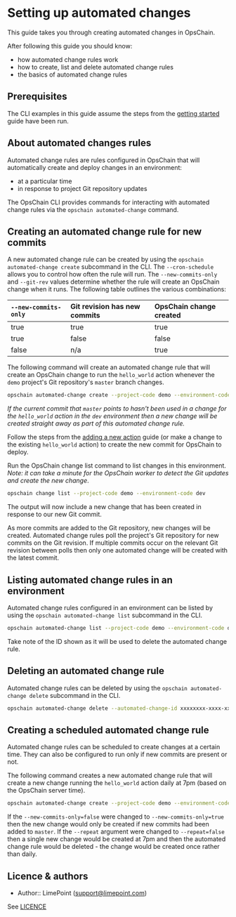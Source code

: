 # Setting up automated changes

This guide takes you through creating automated changes in OpsChain.

After following this guide you should know:

- how automated change rules work
- how to create, list and delete automated change rules
- the basics of automated change rules

## Prerequisites

The CLI examples in this guide assume the steps from the [getting started](/docs/getting_started/README.md) guide have been run.

## About automated changes rules

Automated change rules are rules configured in OpsChain that will automatically create and deploy changes in an environment:

- at a particular time
- in response to project Git repository updates

The OpsChain CLI provides commands for interacting with automated change rules via the `opschain automated-change` command.

## Creating an automated change rule for new commits

A new automated change rule can be created by using the `opschain automated-change create` subcommand in the CLI. The `--cron-schedule` allows you to control how often the rule will run. The `--new-commits-only` and `--git-rev` values determine whether the rule will create an OpsChain change when it runs. The following table outlines the various combinations:

| `--new-commits-only` | Git revision has new commits | OpsChain change created |
| :------------------- | :--------------------------- | :---------------------- |
| true                 | true                         | true                    |
| true                 | false                        | false                   |
| false                | n/a                          | true                    |

The following command will create an automated change rule that will create an OpsChain change to run the `hello_world` action whenever the `demo` project's Git repository's `master` branch changes.

```bash
opschain automated-change create --project-code demo --environment-code dev --git-remote-name origin --git-rev master --new-commits-only --action hello_world --cron-schedule '* * * * *' --repeat --confirm
```

_If the current commit that `master` points to hasn't been used in a change for the `hello_world` action in the `dev` environment then a new change will be created straight away as part of this automated change rule._

Follow the steps from the [adding a new action](/docs/getting_started/developer.md#adding-a-new-action) guide (or make a change to the existing `hello_world` action) to create the new commit for OpsChain to deploy.

Run the OpsChain change list command to list changes in this environment. _Note: it can take a minute for the OpsChain worker to detect the Git updates and create the new change_.

```bash
opschain change list --project-code demo --environment-code dev
```

The output will now include a new change that has been created in response to our new Git commit.

As more commits are added to the Git repository, new changes will be created. Automated change rules poll the project's Git repository for new commits on the Git revision. If multiple commits occur on the relevant Git revision between polls then only one automated change will be created with the latest commit.

## Listing automated change rules in an environment

Automated change rules configured in an environment can be listed by using the `opschain automated-change list` subcommand in the CLI.

```bash
opschain automated-change list --project-code demo --environment-code dev
```

Take note of the ID shown as it will be used to delete the automated change rule.

## Deleting an automated change rule

Automated change rules can be deleted by using the `opschain automated-change delete` subcommand in the CLI.

```bash
opschain automated-change delete --automated-change-id xxxxxxxx-xxxx-xxxx-xxxx-xxxxxxxxxxxx --confirm
```

## Creating a scheduled automated change rule

Automated change rules can be scheduled to create changes at a certain time. They can also be configured to run only if new commits are present or not.

The following command creates a new automated change rule that will create a new change running the `hello_world` action daily at 7pm (based on the OpsChain server time).

```bash
opschain automated-change create --project-code demo --environment-code dev --git-remote-name origin --git-rev master --new-commits-only=false --action hello_world --cron-schedule '0 19 * * *' --repeat --confirm
```

If the `--new-commits-only=false` were changed to `--new-commits-only=true` then the new change would only be created if new commits had been added to `master`. If the `--repeat` argument were changed to `--repeat=false` then a single new change would be created at 7pm and then the automated change rule would be deleted - the change would be created once rather than daily.

## Licence & authors

- Author:: LimePoint (support@limepoint.com)

See [LICENCE](/LICENCE.md)
